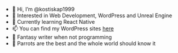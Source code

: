 - 👋 Hi, I’m @kostiskap1999
- 👀 Interested in Web Development, WordPress and Unreal Engine
- 🌱 Currently learning React Native
- 📫 You can find my WordPress sites [here](http://kapniasportfolio.xyz/)
- 📖 Fantasy writer when not programming
- 🦜 Parrots are the best and the whole world should know it


<!---
kostiskap1999/kostiskap1999 is a ✨ special ✨ repository because its `README.md` (this file) appears on your GitHub profile.
You can click the Preview link to take a look at your changes.
--->
